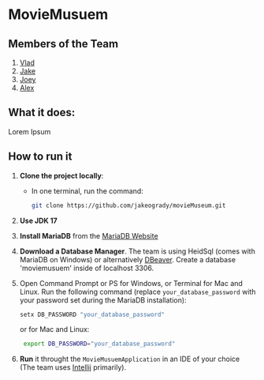 # MovieMusuem

## Members of the Team
1. [Vlad](https://github.com/vdflorea)
2. [Jake](https://github.com/jakeogrady)
3. [Joey](https://github.com/Joey-2134)
4. [Alex](https://github.com/AlexAi4)

## What it does:
Lorem Ipsum

## How to run it
1. **Clone the project locally**:
   - In one terminal, run the command:  
     ```bash
     git clone https://github.com/jakeogrady/movieMuseum.git
     ```
2. **Use JDK 17**
9. **Install MariaDB** from the [MariaDB Website](https://mariadb.com/downloads/community/)
3. **Download a Database Manager**. The team is using HeidSql (comes with MariaDB on Windows) or alternatively [DBeaver](https://dbeaver.io/download/). Create a database 'moviemusuem' inside of localhost 3306.
4. Open Command Prompt or PS for Windows, or Terminal for Mac and Linux. Run the following command
(replace `your_database_password` with your password set during the MariaDB installation):
    ```bash
   setx DB_PASSWORD "your_database_password"
   ```
   or for Mac and Linux:
   ```bash
    export DB_PASSWORD="your_database_password"
    ```

4. **Run** it throught the `MovieMusuemApplication` in an IDE of your choice (The team uses [Intellij](https://www.jetbrains.com/idea/download/?section=linux) primarily).
